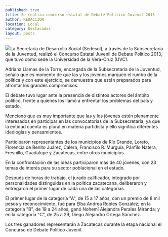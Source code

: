 ```yaml
---
published: true
title: Se realiza concurso estatal de Debate Político Juvenil 2013
author: REDACCION
location: Local
category: Destacadas
layout: posts
---
```


![](http://i.imgur.com/U8earngm.jpg)La Secretaría de Desarrollo Social (Sedesol), a través de la Subsecretaría de la Juventud, realizó el Concurso Estatal Juvenil de Debate Político 2013, que tuvo como sede la Universidad de la Vera-Cruz (UVC).

Adriana Llamas de la Torre, encargada de la Subsecretaría de la Juventud, señaló  que es momento de que las y los jóvenes marquen el rumbo de la política y con este ejercicio, se demuestra que están preparados para afrontar los grandes compromisos.

El debate tuvo lugar ante la presencia de distintos actores del ámbito político, frente a quienes los llamó a enfrentar los problemas del país y estado.

Mencionó que es muy importante que las y los jóvenes estén plenamente interesados en participar en las convocatorias de la Subsecretaría, ya que la entidad cuenta es plural en materia partidista y ello significa diferentes ideologías y pensamientos.

Participaron representantes de los municipios de Río Grande, Loreto, Florencia de Benito Juárez, Calera, Francisco R. Murguía, Pánfilo Natera, Fresnillo, Guadalupe y Zacatecas,  entre otros municipios.

En la confrontación de las ideas participaron más de 40 jóvenes, con 23 temas de interés para su sector poblacional en el estado.

Después de horas de trabajo, el jurado calificador, integrado por personalidades distinguidas en la política zacatecana, deliberaron y entregaron el primer lugar de cada una de las categorías.

El primer lugar de la categoría "A", de 15 a 17 años, con un premio de 8 mil pesos y reconocimiento, fue para Elba Andrea Robles González; en la categoría "B", de 19 a 24 años, ganó Nohemí Alejandra Perales Miranda; y en la categoría "C", de 25 a 29, Diego Alejandro Ortega Sánchez.

Los tres ganadores representarán a Zacatecas durante la etapa nacional el Concurso de Debate Político Juvenil.
